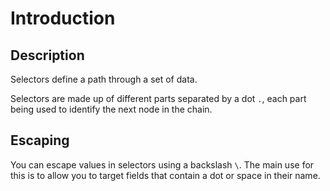 # Introduction

## Description

Selectors define a path through a set of data.

Selectors are made up of different parts separated by a dot `.`, each part being used to identify the next node in the chain.

## Escaping

You can escape values in selectors using a backslash `\`. The main use for this is to allow you to target fields that contain a dot or space in their name.
